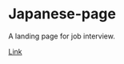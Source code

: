 # Japanese-page
A landing page for job interview.

[Link](https://selvdrap.github.io/Japanese-page/)
